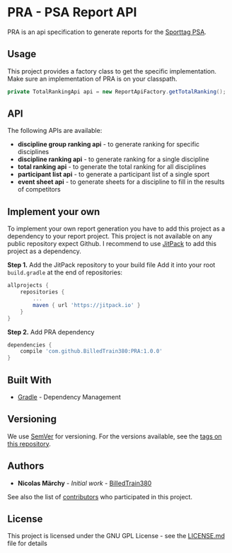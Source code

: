 PRA - PSA Report API
====================

PRA is an api specification to generate reports for the [Sporttag PSA](https://github.com/BilledTrain380/sporttag-psa).

## Usage

This project provides a factory class to get the specific implementation. Make sure an implementation
of PRA is on your classpath.

```java
private TotalRankingApi api = new ReportApiFactory.getTotalRanking();
```

## API
The following APIs are available:
* **discipline group ranking api** - to generate ranking for specific disciplines
* **discipline ranking api** - to generate ranking for a single discipline
* **total ranking api** - to generate the total ranking for all disciplines
* **participant list api** - to generate a participant list of a single sport
* **event sheet api** - to generate sheets for a discipline to fill in the results of competitors

## Implement your own

To implement your own report generation you have to add this project as a dependency to your report project.
This project is not available on any public repository expect Github. I recommend to use [JitPack](https://jitpack.io) to add this project as a dependency.

**Step 1.** Add the JitPack repository to your build file
Add it into your root `build.gradle` at the end of repositories:
```groovy
allprojects {
    repositories {
        ...
        maven { url 'https://jitpack.io' }
    }
}
```

**Step 2.** Add PRA dependency
```groovy
dependencies {
    compile 'com.github.BilledTrain380:PRA:1.0.0'
}
```

## Built With

* [Gradle](https://gradle.org) - Dependency Management

## Versioning

We use [SemVer](http://semver.org/) for versioning. For the versions available, see the [tags on this repository](https://github.com/BilledTrain380/PRA/tags). 

## Authors

* **Nicolas Märchy** - *Initial work* - [BilledTrain380](https://github.com/BilledTrain380)

See also the list of [contributors](https://github.com/BilledTrain380/PRA/graphs/contributors) who participated in this project.

## License

This project is licensed under the GNU GPL License - see the [LICENSE.md](LICENSE.md) file for details
